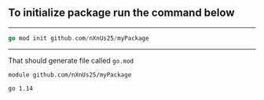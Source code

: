 
## To initialize package run the command below

---
```go
go mod init github.com/nXnUs25/myPackage
```
---

That should generate file called `go.mod`

```
module github.com/nXnUs25/myPackage

go 1.14
```
